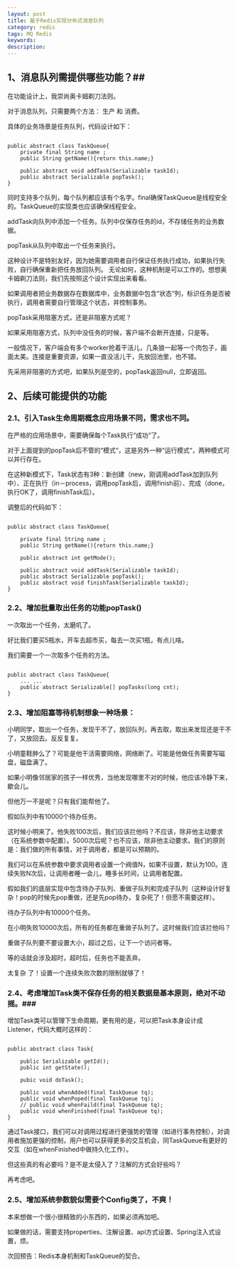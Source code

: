```yaml
---
layout: post
title: 基于Redis实现分布式消息队列
category: redis
tags: MQ Redis
keywords: 
description: 
---
```


## 1、消息队列需提供哪些功能？##

在功能设计上，我崇尚奥卡姆剃刀法则。

对于消息队列，只需要两个方法： 生产 和 消费。 

具体的业务场景是任务队列，代码设计如下：

```

public abstract class TaskQueue{
    private final String name ;
    public String getName(){return this.name;}

    public abstract void addTask(Serializable taskId);
    public abstract Serializable popTask();
}

```

同时支持多个队列，每个队列都应该有个名字。final确保TaskQueue是线程安全的。TaskQueue的实现类也应该确保线程安全。

addTask向队列中添加一个任务。队列中仅保存任务的id，不存储任务的业务数据。

popTask从队列中取出一个任务来执行。 

这种设计不是特别友好，因为她需要调用者自行保证任务执行成功，如果执行失败，自行确保重新把任务放回队列。 无论如何，这种机制是可以工作的。想想奥卡姆剃刀法则，我们先按照这个设计实现出来看看。 

如果调用者把业务数据存在数据库中，业务数据中包含“状态“列，标识任务是否被执行，调用者需要自行管理这个状态，并控制事务。

popTask采用阻塞方式，还是非阻塞方式呢？ 

如果采用阻塞方式，队列中没任务的时候，客户端不会断开连接，只是等。 

一般情况下，客户端会有多个worker抢着干活儿，几条狼一起等一个肉包子，画面太美。连接是重要资源，如果一直没活儿干，先放回池里，也不错。 

先采用非阻塞的方式吧，如果队列是空的，popTask返回null，立即返回。

## 2、后续可能提供的功能 ##

### 2.1、引入Task生命周期概念应用场景不同，需求也不同。 ###

在严格的应用场景中，需要确保每个Task执行“成功“了。 

对于上面提到的popTask后不管的“模式“，这是另外一种“运行模式“，两种模式可以并行存在。

在这种新模式下，Task状态有3种：新创建（new，刚调用addTask加到队列中）、正在执行（in－process，调用popTask后，调用finish前）、完成（done，执行OK了，调用finishTask后）。 

调整后的代码如下：

```

public abstract class TaskQueue{

    private final String name ;
    public String getName(){return this.name;}

    public abstract int getMode();

    public abstract void addTask(Serializable taskId);
    public abstract Serializable popTask();
    public abstract void finishTask(Serializable taskId);
}

```

### 2.2、增加批量取出任务的功能popTask() ### 

一次取出一个任务，太磨叽了。

好比我们要买5瓶水，开车去超市买，每去一次买1瓶，有点儿啥。 

我们需要一个一次取多个任务的方法。

```

public abstract class TaskQueue{
    ... ...
    public abstract Serializable[] popTasks(long cnt);
}

```

### 2.3、增加阻塞等待机制想象一种场景： ###

小明同学，取出一个任务，发现干不了，放回队列，再去取，取出来发现还是干不了，又放回去。反反复复。 

小明童鞋肿么了？可能是他干活需要网络，网络断了。可能是他做任务需要写磁盘，磁盘满了。

如果小明像邻居家的孩子一样优秀，当他发现哪里不对的时候，他应该冷静下来，歇会儿。

但他万一不是呢？只有我们能帮他了。

假如队列中有10000个待办任务。 

这时候小明来了。他失败100次后，我们应该拦他吗？不应该，除非他主动要求（在系统参数中配置）。5000次后呢？也不应该，除非他主动要求。我们的原则是：我们做的所有事情，对于调用者，都是可以预期的。

我们可以在系统参数中要求调用者设置一个阀值N，如果不设置，默认为100。连续失败N次后，让调用者睡一会儿，睡多长时间，让调用者配置。

假如我们的底层实现中包含待办子队列、重做子队列和完成子队列（这种设计好复杂！pop的时候先pop重做，还是先pop待办，复杂死了！但愿不需要这样）。 

待办子队列中有10000个任务。

在小明失败10000次后，所有的任务都在重做子队列了。这时候我们应该拦他吗？ 

重做子队列要不要设置大小，超过之后，让下一个访问者等。 

等的话就会涉及超时，超时后，任务也不能丢弃。 

太复杂 了！设置一个连续失败次数的限制就够了！

### 2.4、考虑增加Task类不保存任务的相关数据是基本原则，绝对不动摇。### 

增加Task类可以管理下生命周期，更有用的是，可以把Task本身设计成Listener，代码大概时这样的：

```

public abstract class Task{

    public Serializable getId();
    public int getState();

    pubic void doTask();

    public void whenAdded(final TaskQueue tq);
    public void whenPoped(final TaskQueue tq);
    // public void whenFaild(final TaskQueue tq);
    public void whenFinished(final TaskQueue tq);
}

```

通过Task接口，我们可以对调用过程进行更强势的管理（如进行事务控制），对调用者施加更强的控制，用户也可以获得更多的交互机会，同TaskQueue有更好的交互（如在whenFinished中做持久化工作）。

但这些真的有必要吗？是不是太侵入了？注解的方式会好些吗？ 

再考虑吧。

### 2.5、增加系统参数貌似需要个Config类了，不爽！ ###

本来想做一个很小很精致的小东西的，如果必须再加吧。 

如果做的话，需要支持properties、注解设置、api方式设置、Spring注入式设置，烦。

次回预告：Redis本身机制和TaskQueue的契合。

